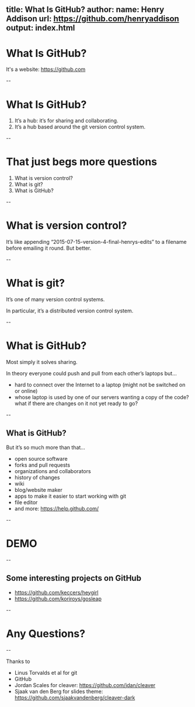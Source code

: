 title: What Is GitHub?
author:
    name: Henry Addison
    url: https://github.com/henryaddison
output: index.html
--

# What Is GitHub?

It's a website: https://github.com

--

# What Is GitHub?

1. It’s a hub: it’s for sharing and collaborating.
2. It’s a hub based around the git version control system.

--

# That just begs more questions

1. What is version control?
1. What is git?
1. What is GitHub?

--

# What is version control?

It’s like appending “2015-07-15-version-4-final-henrys-edits” to a filename before emailing it round. 
But better.

--

# What is git?

It’s one of many version control systems. 

In particular, it’s a distributed version control system.

--

# What is GitHub?

Most simply it solves sharing. 

In theory everyone could push and pull from each other’s laptops but…
* hard to connect over the Internet to a laptop (might not be switched on or online)
* whose laptop is used by one of our servers wanting a copy of the code? what if there are changes on it not yet ready to go?


--

## What is GitHub?

But it’s so much more than that…
* open source software
* forks and pull requests
* organizations and collaborators
* history of changes
* wiki
* blog/website maker
* apps to make it easier to start working with git
* file editor
* and more: https://help.github.com/

--

# DEMO

--

## Some interesting projects on GitHub

* https://github.com/keccers/heygirl
* https://github.com/koriroys/gosleap

--

# Any Questions?

--

Thanks to

* Linus Torvalds et al for git
* GitHub
* Jordan Scales for cleaver: https://github.com/jdan/cleaver
* Sjaak van den Berg for slides theme: https://github.com/sjaakvandenberg/cleaver-dark

